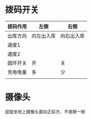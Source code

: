 # 拨码开关

|拨码作用|左侧|右侧|
|---|---|---|
|出库方向|向左出入库|向右出入库|
|速度1|||
|速度2|||
|圆环开关|开|关|
|充电电量|多|少|
||||


# 摄像头

屁股坐地上摄像头面向正前方，不直掰一掰

#



































